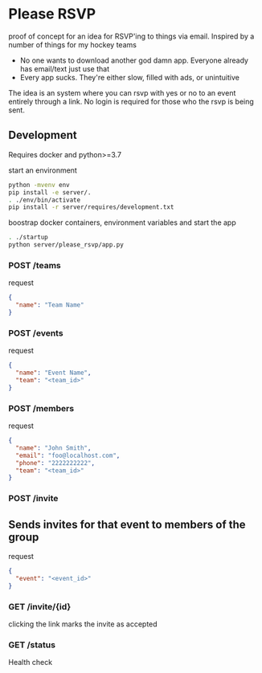# Please RSVP

proof of concept for an idea for RSVP'ing to things via email.
Inspired by a number of things for my hockey teams

- No one wants to download another god damn app. Everyone already has email/text just use that
- Every app sucks. They're either slow, filled with ads, or unintuitive

The idea is an system where you can rsvp with yes or no to an event entirely through a link. No login is required for those who the rsvp is being sent.

## Development

Requires docker and python>=3.7

start an environment

```bash
python -mvenv env
pip install -e server/.
. ./env/bin/activate
pip install -r server/requires/development.txt
```

boostrap docker containers, environment variables and start the app

```bash
. ./startup
python server/please_rsvp/app.py
```

### POST /teams

request

```json
{
  "name": "Team Name"
}
```

### POST /events

request

```json
{
  "name": "Event Name",
  "team": "<team_id>"
}
```

### POST /members

request

```json
{
  "name": "John Smith",
  "email": "foo@localhost.com",
  "phone": "2222222222",
  "team": "<team_id>"
}
```

### POST /invite

## Sends invites for that event to members of the group

request

```json
{
  "event": "<event_id>"
}
```

### GET /invite/{id}

clicking the link marks the invite as accepted

### GET /status

Health check
